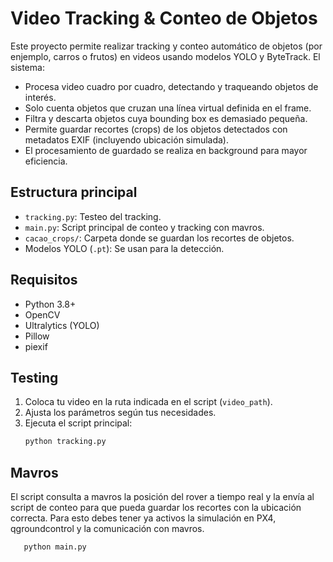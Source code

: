 # Video Tracking & Conteo de Objetos

Este proyecto permite realizar tracking y conteo automático de objetos (por enjemplo, carros o frutos) en videos usando modelos YOLO y ByteTrack. El sistema:

- Procesa video cuadro por cuadro, detectando y traqueando objetos de interés.
- Solo cuenta objetos que cruzan una línea virtual definida en el frame.
- Filtra y descarta objetos cuya bounding box es demasiado pequeña.
- Permite guardar recortes (crops) de los objetos detectados con metadatos EXIF (incluyendo ubicación simulada).
- El procesamiento de guardado se realiza en background para mayor eficiencia.

## Estructura principal
- `tracking.py`: Testeo del tracking.
- `main.py`: Script principal de conteo y tracking con mavros.
- `cacao_crops/`: Carpeta donde se guardan los recortes de objetos.
- Modelos YOLO (`.pt`): Se usan para la detección.

## Requisitos
- Python 3.8+
- OpenCV
- Ultralytics (YOLO)
- Pillow
- piexif

## Testing
1. Coloca tu video en la ruta indicada en el script (`video_path`).
2. Ajusta los parámetros según tus necesidades.
3. Ejecuta el script principal:
   ```bash
   python tracking.py
   ```
## Mavros
El script consulta a mavros la posición del rover a tiempo real y la envía al script de conteo para que pueda guardar los recortes con la ubicación correcta.
Para esto debes tener ya activos la simulación en PX4, qgroundcontrol y la comunicación con mavros.
```bash
   python main.py
   ```